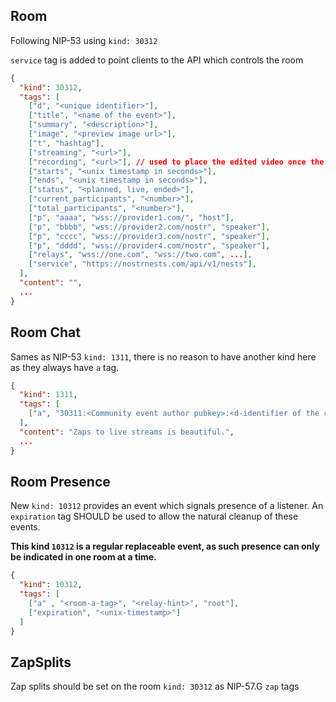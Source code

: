 ## Room

Following NIP-53 using `kind: 30312`

`service` tag is added to point clients to the API which controls the room

```json
{
  "kind": 30312,
  "tags": [
    ["d", "<unique identifier>"],
    ["title", "<name of the event>"],
    ["summary", "<description>"],
    ["image", "<preview image url>"],
    ["t", "hashtag"],
    ["streaming", "<url>"],
    ["recording", "<url>"], // used to place the edited video once the activity is over
    ["starts", "<unix timestamp in seconds>"],
    ["ends", "<unix timestamp in seconds>"],
    ["status", "<planned, live, ended>"],
    ["current_participants", "<number>"],
    ["total_participants", "<number>"],
    ["p", "aaaa", "wss://provider1.com/", "host"],
    ["p", "bbbb", "wss://provider2.com/nostr", "speaker"],
    ["p", "cccc", "wss://provider3.com/nostr", "speaker"],
    ["p", "dddd", "wss://provider4.com/nostr", "speaker"],
    ["relays", "wss://one.com", "wss://two.com", ...],
    ["service", "https://nostrnests.com/api/v1/nests"],
  ],
  "content": "",
  ...
}
```

## Room Chat

Sames as NIP-53 `kind: 1311`, there is no reason to have another kind here as they always have `a` tag.

```json
{
  "kind": 1311,
  "tags": [
    ["a", "30311:<Community event author pubkey>:<d-identifier of the community>", "<Optional relay url>", "root"],
  ],
  "content": "Zaps to live streams is beautiful.",
  ...
}
```

## Room Presence

New `kind: 10312` provides an event which signals presence of a listener. 
An `expiration` tag SHOULD be used to allow the natural cleanup of these events.

**This kind `10312` is a regular replaceable event, as such presence can only be indicated in one room at a time.**

```json
{
  "kind": 10312,
  "tags": [
    ["a" , "<room-a-tag>", "<relay-hint>", "root"],
    ["expiration", "<unix-timestamp>"]
  ]
}
```

## ZapSplits

Zap splits should be set on the room `kind: 30312` as NIP-57.G `zap` tags